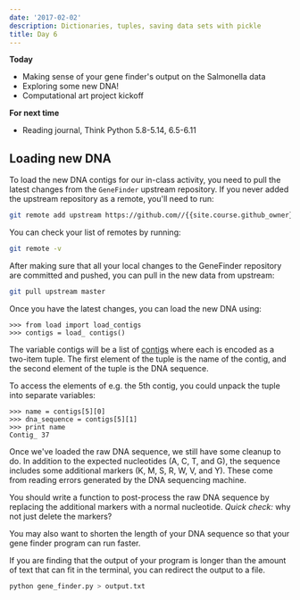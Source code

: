 ```yaml
---
date: '2017-02-02'
description: Dictionaries, tuples, saving data sets with pickle
title: Day 6
---
```


**Today**

* Making sense of your gene finder's output on the Salmonella data
* Exploring some new DNA!
* Computational art project kickoff

**For next time**

* Reading journal, Think Python 5.8-5.14, 6.5-6.11

## Loading new DNA

To load the new DNA contigs for our in-class activity, you need to pull the
latest changes from the `GeneFinder` upstream repository. If you never added
the upstream repository as a remote, you'll need to run:

``` bash
git remote add upstream https://github.com//{{site.course.github_owner}})/GeneFinder.git
```

You can check your list of remotes by running:

``` bash
git remote -v
```

After making sure that all your local changes to the GeneFinder repository are
committed and pushed, you can pull in the new data from upstream:

``` bash
git pull upstream master
```

Once you have the latest changes, you can load the new DNA using:

```
>>> from load import load_contigs
>>> contigs = load_ contigs()
```

The variable contigs will be a list of
[contigs](https://en.wikipedia.org/wiki/Contig) where each is encoded as a
two-item tuple. The first element of the tuple is the name of the contig, and
the second element of the tuple is the DNA sequence.

To access the elements of e.g. the 5th contig, you could unpack the tuple into
separate variables:

```
>>> name = contigs[5][0]
>>> dna_sequence = contigs[5][1]
>>> print name
Contig_ 37
```

Once we've loaded the raw DNA sequence, we still have some cleanup to do. In
addition to the expected nucleotides (A, C, T, and G), the sequence includes
some additional markers (K, M, S, R, W, V, and Y). These come from reading
errors generated by the DNA sequencing machine.

You should write a function to post-process the raw DNA sequence by replacing
the additional markers with a normal nucleotide. _Quick check:_  why not just
delete the markers?

You may also want to shorten the length of your DNA sequence so that your gene
finder program can run faster.

If you are finding that the output of your program is longer than the amount
of text that can fit in the terminal, you can redirect the output to a file.

``` bash
python gene_finder.py > output.txt
```

